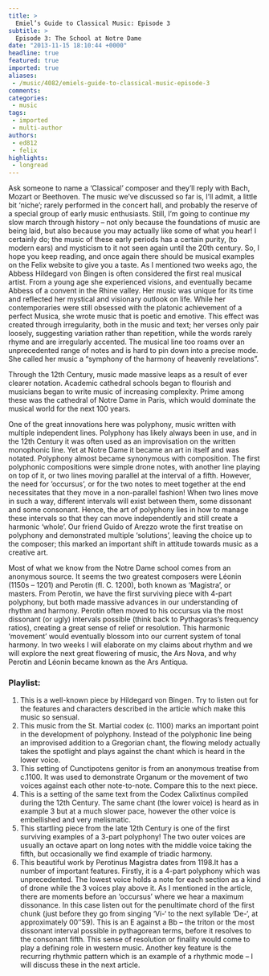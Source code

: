 ```yaml
---
title: >
  Emiel’s Guide to Classical Music: Episode 3
subtitle: >
  Episode 3: The School at Notre Dame
date: "2013-11-15 18:10:44 +0000"
headline: true
featured: true
imported: true
aliases:
 - /music/4082/emiels-guide-to-classical-music-episode-3
comments:
categories:
 - music
tags:
 - imported
 - multi-author
authors:
 - ed812
 - felix
highlights:
 - longread
---
```


Ask someone to name a ‘Classical’ composer and they’ll reply with Bach, Mozart or Beethoven. The music we’ve discussed so far is, I’ll admit, a little bit ‘niche’; rarely performed in the concert hall, and probably the reserve of a special group of early music enthusiasts. Still, I’m going to continue my slow march through history – not only because the foundations of music are being laid, but also because you may actually like some of what you hear! I certainly do; the music of these early periods has a certain purity, (to modern ears) and mysticism to it not seen again until the 20th century. So, I hope you keep reading, and once again there should be musical examples on the Felix website to give you a taste.
 As I mentioned two weeks ago, the Abbess Hildegard von Bingen is often considered the first real musical artist. From a young age she experienced visions, and eventually became Abbess of a convent in the Rhine valley. Her music was unique for its time and reflected her mystical and visionary outlook on life. While her contemporaries were still obsessed with the platonic achievement of a perfect Musica, she wrote music that is poetic and emotive. This effect was created through irregularity, both in the music and text; her verses only pair loosely, suggesting variation rather than repetition, while the words rarely rhyme and are irregularly accented. The musical line too roams over an unprecedented range of notes and is hard to pin down into a precise mode. She called her music a “symphony of the harmony of heavenly revelations”.

Through the 12th Century, music made massive leaps as a result of ever clearer notation. Academic cathedral schools began to flourish and musicians began to write music of increasing complexity. Prime among these was the cathedral of Notre Dame in Paris, which would dominate the musical world for the next 100 years.

One of the great innovations here was polyphony, music written with multiple independent lines. Polyphony has likely always been in use, and in the 12th Century it was often used as an improvisation on the written monophonic line. Yet at Notre Dame it became an art in itself and was notated. Polyphony almost became synonymous with composition. The first polyphonic compositions were simple drone notes, with another line playing on top of it, or two lines moving parallel at the interval of a fifth. However, the need for ’occursus’, or for the two notes to meet together at the end necessitates that they move in a non-parallel fashion! When two lines move in such a way, different intervals will exist between them, some dissonant and some consonant. Hence, the art of polyphony lies in how to manage these intervals so that they can move independently and still create a harmonic ‘whole’. Our friend Guido of Arezzo wrote the first treatise on polyphony and demonstrated multiple ‘solutions’, leaving the choice up to the composer; this marked an important shift in attitude towards music as a creative art.

Most of what we know from the Notre Dame school comes from an anonymous source. It seems the two greatest composers were Léonin (1150s – 1201) and Perotin (fl. C. 1200), both known as ‘Magistra’, or masters. From Perotin, we have the first surviving piece with 4-part polyphony, but both made massive advances in our understanding of rhythm and harmony. Perotin often moved to his occursus via the most dissonant (or ugly) intervals possible (think back to Pythagoras’s frequency ratios), creating a great sense of relief or resolution. This harmonic ‘movement’ would eventually blossom into our current system of tonal harmony. In two weeks I will elaborate on my claims about rhythm and we will explore the next great flowering of music, the Ars Nova, and why Perotin and Léonin became known as the Ars Antiqua.

###  Playlist:

1. This is a well-known piece by Hildegard von Bingen. Try to listen out for the features and characters described in the article which make this music so sensual.
 2. This music from the St. Martial codex (c. 1100) marks an important point in the development of polyphony. Instead of the polyphonic line being an improvised addition to a Gregorian chant, the flowing melody actually takes the spotlight and plays against the chant which is heard in the lower voice.
 3. This setting of Cunctipotens genitor is from an anonymous treatise from c.1100. It was used to demonstrate Organum or the movement of two voices against each other note-to-note. Compare this to the next piece.
 4. This is a setting of the same text from the Codex Calixtinus compiled during the 12th Century. The same chant (the lower voice) is heard as in example 3 but at a much slower pace, however the other voice is embellished and very melismatic.
 5. This startling piece from the late 12th Century is one of the first surviving examples of a 3-part polyphony! The two outer voices are usually an octave apart on long notes with the middle voice taking the fifth, but occasionally we find example of triadic harmony.
 6. This beautiful work by Perotinus Magistra dates from 1198.It has a number of important features. Firstly, it is a 4-part polyphony which was unprecedented. The lowest voice holds a note for each section as a kind of drone while the 3 voices play above it. As I mentioned in the article, there are moments before an ‘occursus’ where we hear a maximum dissonance. In this case listen out for the penultimate chord of the first chunk (just before they go from singing ‘Vi-‘ to the next syllable ‘De-‘, at approximately 00’’59). This is an E against a Bb – the triton or the most dissonant interval possible in pythagorean terms, before it resolves to the consonant fifth. This sense of resolution or finality would come to play a defining role in western music. Another key feature is the recurring rhythmic pattern which is an example of a rhythmic mode – I will discuss these in the next article.
